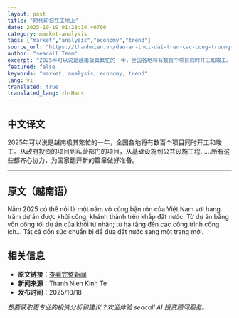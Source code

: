 ```yaml
---
layout: post
title: "时代印记在工地上"
date: 2025-10-19 01:28:14 +0700
category: market-analysis
tags: ["market","analysis","economy","trend"]
source_url: "https://thanhnien.vn/dau-an-thoi-dai-tren-cac-cong-truong-185251008204110975.htm"
author: "seacall Team"
excerpt: "2025年可以说是越南极其繁忙的一年，全国各地将有数百个项目同时开工和竣工。从政府投资的项目到私营部门的项目，从基础设施到公共设施工程……所有这些都齐心协力，为国家翻开新的篇章做好准备。..."
featured: false
keywords: "market, analysis, economy, trend"
lang: vi
translated: true
translated_lang: zh-Hans
---
```


## 中文译文

2025年可以说是越南极其繁忙的一年，全国各地将有数百个项目同时开工和竣工。从政府投资的项目到私营部门的项目，从基础设施到公共设施工程……所有这些都齐心协力，为国家翻开新的篇章做好准备。

---

## 原文（越南语）

Năm 2025 c&oacute; thể n&oacute;i l&agrave; một năm v&ocirc; c&ugrave;ng bận rộn của Việt Nam với h&agrave;ng trăm dự &aacute;n được khởi c&ocirc;ng, kh&aacute;nh th&agrave;nh tr&ecirc;n khắp đất nước. Từ dự &aacute;n bằng vốn c&ocirc;ng tới dự &aacute;n của khối tư nh&acirc;n; từ hạ tầng đến c&aacute;c c&ocirc;ng tr&igrave;nh c&ocirc;ng &iacute;ch... Tất cả dồn sức chuẩn bị để đưa đất nước sang một trang mới.

## 相关信息

- **原文链接**：[查看完整新闻](https://thanhnien.vn/dau-an-thoi-dai-tren-cac-cong-truong-185251008204110975.htm)
- **新闻来源**：Thanh Nien Kinh Te
- **发布时间**：2025/10/18

*想要获取更专业的投资分析和建议？欢迎体验 seacall AI 投资顾问服务。*